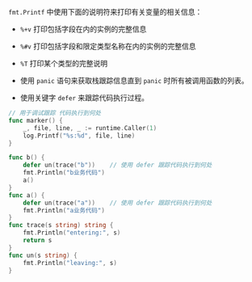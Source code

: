  `fmt.Printf` 中使用下面的说明符来打印有关变量的相关信息：

- `%+v` 打印包括字段在内的实例的完整信息
- `%#v` 打印包括字段和限定类型名称在内的实例的完整信息
- `%T` 打印某个类型的完整说明

- 使用 `panic` 语句来获取栈跟踪信息直到 `panic` 时所有被调用函数的列表。
- 使用关键字 `defer` 来跟踪代码执行过程。

```go
// 用于调试跟踪 代码执行到何处
func marker() {
	_, file, line, _ := runtime.Caller(1)
	log.Printf("%s:%d", file, line)
}
```



```go
func b() {
	defer un(trace("b")) 	// 使用 defer 跟踪代码执行到何处
	fmt.Println("b业务代码")
	a()
}
func a() {
	defer un(trace("a")) 	// 使用 defer 跟踪代码执行到何处
	fmt.Println("a业务代码")
}
func trace(s string) string {
	fmt.Println("entering:", s)
	return s
}
func un(s string) {
	fmt.Println("leaving:", s)
}
```

